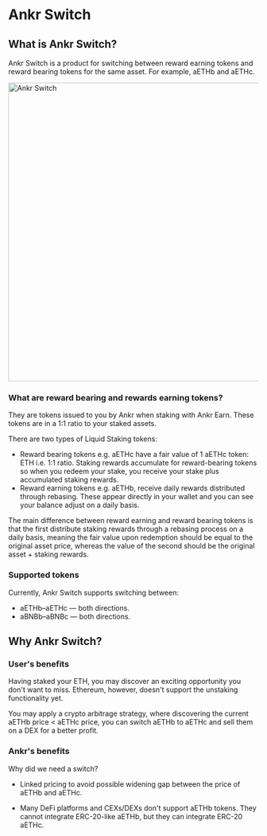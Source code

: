 # Ankr Switch

## What is Ankr Switch?

Ankr Switch is a product for switching between reward earning tokens and reward bearing tokens for the same asset. For example, aETHb and aETHc.

<img src="/docs/switch/ankr-switch.png" alt="Ankr Switch" class="responsive-pic" width="600" />

### What are reward bearing and rewards earning tokens?

They are tokens issued to you by Ankr when staking with Ankr Earn.  These tokens are in a 1:1 ratio to your staked assets.

There are two types of Liquid Staking tokens:

* Reward bearing tokens e.g. aETHc have a  fair value of 1 aETHc token: ETH i.e. 1:1 ratio. Staking rewards accumulate for reward-bearing tokens so when you redeem your stake, you receive your stake plus  accumulated staking rewards.  
* Reward earning tokens e.g. aETHb, receive daily rewards distributed through rebasing. These appear directly in your wallet and you can see your balance adjust on a daily basis.  

The main difference between reward earning and reward bearing tokens 
is that the first distribute staking rewards through a rebasing process on a daily basis, 
meaning the fair value upon redemption should be equal to the original asset price, 
whereas the value of the second should be the original asset + staking rewards.

### Supported tokens

Currently, Ankr Switch supports switching between:

* aETHb–aETHc — both directions.
* aBNBb–aBNBc — both directions.

## Why Ankr Switch?

### User's benefits

Having staked your ETH, you may discover an exciting opportunity you don't want to miss.
Ethereum, however, doesn't support the unstaking functionality yet.

You may apply a crypto arbitrage strategy, where discovering the current aETHb price <  aETHc price, you can switch aETHb to aETHc and sell them on a DEX for a better profit.

### Ankr's benefits

Why did we need a switch?

* Linked pricing to avoid possible widening gap between the price of aETHb and aETHc.   

* Many DeFi platforms and CEXs/DEXs don't support aETHb tokens. They cannot integrate ERC-20-like aETHb, but they can integrate ERC-20 aETHc.




